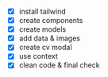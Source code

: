 - [x] install tailwind
- [x] create components
- [x] create models
- [x] add data & images
- [x] create cv modal
- [x] use context
- [x] clean code & final check